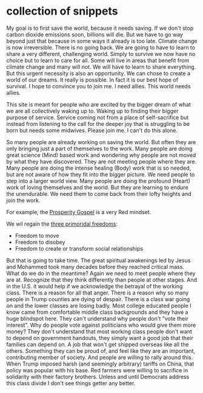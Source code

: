 # collection of snippets

My goal is to first save the world, because it needs saving. If we don't stop carbon dioxide emissions soon, billions will die. But we have to go way beyond just that because in some ways it already is too late. Climate change is now irreversible. There is no going back. We are going to have to learn to share a very different, challenging world. Simply to survive we now have no choice but to learn to care for all. Some will live in areas that benefit from climate change and many will not. We will have to learn to share everything. But this urgent necessity is also an opportunity. We can chose to create a world of our dreams. It really is possible. In fact it is our best hope of survival. I hope to convince you to join me. I need allies. This world needs allies.

 This site is meant for people who are excited by the bigger dream of what we are all collectively waking up to. Waking up to finding their bigger purpose of service. Service coming not from a place of self-sacrifice but instead from listening to the call for the deeper joy that is struggling to be born but needs some midwives.  Please join me. I can't do this alone.

So many people are already working on saving the world. But often they are only bringing just a part of themselves to the work. Many people are doing great science (Mind) based work and wondering why people are not moved by what they have discovered. They are not meeting people where they are. Many people are doing the intense healing (Body) work that is so needed, but are not aware of how they fit into the bigger picture. We need people to step into a larger world view.  Many people are doing the profound (Heart) work of loving themselves and the world. But they are learning to endure the unendurable. We need them to come back from their lofty heights and join the work.

For example, the [Prosperity Gospel](https://en.wikipedia.org/wiki/Prosperity_theology) is a very Red mindset.

We wil regain the [three primoridal freedoms](https://en.wikipedia.org/wiki/The_Dawn_of_Everything):

* Freedom to move
* Freedom to disobey
* Freedom to create or transform social relationships

But that is going to take time. The great spiritual awakenings led by Jesus and Mohammed took many decades before they reached critical mass. What do we do in the meantime? Again we need to meet people where they are at. Recognize that they think differently than people at other stages. And in the U.S. it would help if we acknowledge the betrayal of the working class. There is a reason for all that anger. There is a reason why so many people in Trump counties are dying of despair. There is a class war going on and the lower classes are losing badly. Most college educated people I know came from comfortable middle class backgrounds and they have a huge blindspot here. They can't understand why people don't "vote their interest". Why do people vote against politicians who would give them more money? They don't understand that most working class people don't want to depend on government handouts, they simply want a good job that their families can depend on. A job that won't get shipped overseas like all the others. Something they can be proud of, and feel like they are an important, contributing member of society. And people are willing to rally around this. When Trump imposed harsh (and seemingly arbitrary) tariffs on China, that policy was popular with his base. Red farmers were willing to sacrifice in solidarity with their factory brothers. Unless and until Democrats address this class divide I don't see things getter any better.
